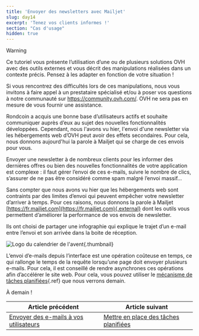 ```yaml
---
title: 'Envoyer des newsletters avec Mailjet'
slug: day14
excerpt: 'Tenez vos clients informes !'
section: "Cas d'usage"
hidden: true
---
```


> [!warning]
>
> Ce tutoriel vous présente l’utilisation d’une ou de plusieurs solutions OVH avec des outils externes et vous décrit des manipulations réalisées dans un contexte précis. Pensez à les adapter en fonction de votre situation !
>
> Si vous rencontrez des difficultés lors de ces manipulations, nous vous invitons à faire appel à un prestataire spécialisé et/ou à poser vos questions à notre communauté sur <https://community.ovh.com/>. OVH ne sera pas en mesure de vous fournir une assistance.
>

Rondcoin a acquis une bonne base d’utilisateurs actifs et souhaite communiquer auprès d’eux au sujet des nouvelles fonctionnalités développées. Cependant, nous l'avons vu hier, l'envoi d'une newsletter via les hébergements web d’OVH peut avoir des effets secondaires. Pour cela, nous donnons aujourd'hui la parole à Mailjet qui se charge de ces envois pour vous.

Envoyer une newsletter à de nombreux clients pour les informer des dernières offres ou bien des nouvelles fonctionnalités de votre application est complexe : il faut gérer l’envoi de ces e-mails, suivre le nombre de clics, s’assurer de ne pas être considéré comme spam malgré l’envoi massif…

Sans compter que nous avons vu hier que les hébergements web sont contraints par des limites d’envoi qui peuvent empêcher votre newsletter d’arriver à temps. Pour ces raisons, nous donnons la parole à Mailjet [https://fr.mailjet.com](https://fr.mailjet.com){.external} dont les outils vous permettent d’améliorer la performance de vos envois de newsletter.

Ils ont choisi de partager une infographie qui explique le trajet d’un e-mail entre l’envoi et son arrivée dans la boite de réception.


![Logo du calendrier de l'avent](images/email_traject.png){.thumbnail}

L’envoi d’e-mails depuis l’interface est une opération coûteuse en temps, ce qui rallonge le temps de la requête lorsqu’une page doit envoyer plusieurs e-mails. Pour cela, il est conseillé de rendre asynchrones ces opérations afin d’accélérer le site web. Pour cela, vous pouvez utiliser le  [mécanisme de tâches planifiées](../day15/){.ref} que nous verrons demain.

À demain !

| Article précédent | Article suivant |
|---|---|
| [Envoyer des e-mails à vos utilisateurs](https://docs.ovh.com/fr/hosting/24-days/day13/) | [Mettre en place des tâches planifiées](https://docs.ovh.com/fr/hosting/24-days/day15/) |